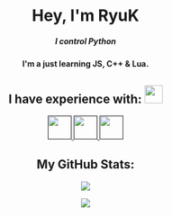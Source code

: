 <h1 align="center"> Hey, I'm RyuK </h1>

<h5 align="center">I control Python</h5>
<h4 align="center">I'm a just learning JS, C++ & Lua.</h4>

<h2 align="center"> I have experience with: <img src = "https://media2.giphy.com/media/QssGEmpkyEOhBCb7e1/giphy.gif?cid=ecf05e47a0n3gi1bfqntqmob8g9aid1oyj2wr3ds3mg700bl&rid=giphy.gif" width = 32px> </h2>

<p align="center">  
  <a href=""> <img width ='42px' src ='https://raw.githubusercontent.com/rahulbanerjee26/githubAboutMeGenerator/main/icons/python.svg'> </a>
  <a href=""> <img width ='42px' src ='https://raw.githubusercontent.com/rahulbanerjee26/githubAboutMeGenerator/main/icons/javascript.svg'> </a>
  <a href=""> <img width ='42px' src ='https://upload.wikimedia.org/wikipedia/commons/thumb/c/cf/Lua-Logo.svg/1200px-Lua-Logo.svg.png'> </a>
</p>

<h2 align="center"> My GitHub Stats: </h2>
  
<p align="center">
  <img src="https://github-readme-stats-zenixas.vercel.app/api?username=AkaDevloppement&count_private=true&layout=compact&hide=issues&show_icons=true&theme=dark">
</p>

<p align="center">
  <img src="https://github-readme-stats-zenixas.vercel.app/api/top-langs/?username=AkaDevloppement&layout=compact&theme=dark">
</p>
